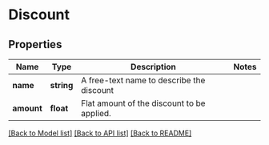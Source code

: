 # Discount

## Properties
Name | Type | Description | Notes
------------ | ------------- | ------------- | -------------
**name** | **string** | A free-text name to describe the discount | 
**amount** | **float** | Flat amount of the discount to be applied. | 

[[Back to Model list]](../../README.md#documentation-for-models) [[Back to API list]](../../README.md#documentation-for-api-endpoints) [[Back to README]](../../README.md)

